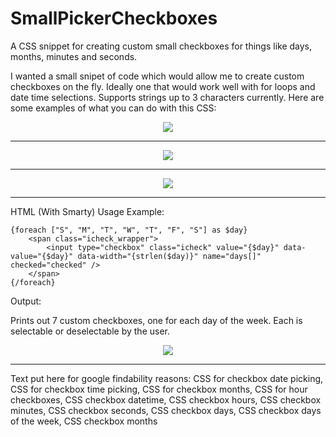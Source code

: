 # SmallPickerCheckboxes
A CSS snippet for creating custom small checkboxes for things like days, months, minutes and seconds.

I wanted a small snipet of code which would allow me to create custom checkboxes on the fly. Ideally one that would work well with for loops and date time selections. Supports strings up to 3 characters currently. Here are some examples of what you can do with this CSS:

<div align="center">
    <img src="http://nerd.guru/screenshots/chrome_2018-01-22_09-10-41.png" />
</div>

<hr>

<div align="center">
    <img src="http://nerd.guru/screenshots/chrome_2018-01-22_09-11-13.png" />
</div>

<hr>

<div align="center">
    <img src="http://nerd.guru/screenshots/chrome_2018-01-22_09-11-38.png" />
</div>

<hr>

HTML (With Smarty) Usage Example:

    {foreach ["S", "M", "T", "W", "T", "F", "S"] as $day}
        <span class="icheck_wrapper">
            <input type="checkbox" class="icheck" value="{$day}" data-value="{$day}" data-width="{strlen($day)}" name="days[]" checked="checked" />
        </span>
    {/foreach}

Output:

Prints out 7 custom checkboxes, one for each day of the week. Each is selectable or deselectable by the user.

<div align="center">
<img src="http://nerd.guru/screenshots/chrome_2018-01-22_09-10-41.png" />
</div>

<hr>

Text put here for google findability reasons: CSS for checkbox date picking, CSS for checkbox time picking, CSS for checkbox months, CSS for hour checkboxes, CSS checkbox datetime, CSS checkbox hours, CSS checkbox minutes, CSS checkbox seconds, CSS checkbox days, CSS checkbox days of the week, CSS checkbox months
